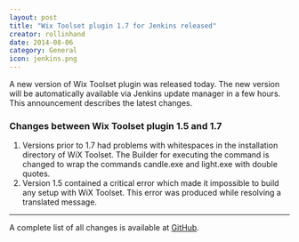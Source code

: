 ```yaml
---
layout: post
title: "Wix Toolset plugin 1.7 for Jenkins released"
creator: rollinhand
date: 2014-08-06
category: General
icon: jenkins.png
---
```

A new version of Wix Toolset plugin was released today. The new version will be automatically 
available via Jenkins update manager in a few hours. This announcement describes the latest changes.
<!--more-->
### Changes between Wix Toolset plugin 1.5 and 1.7
1. Versions prior to 1.7 had problems with whitespaces in the installation directory of 
WiX Toolset. The Builder for executing the command is changed to wrap the commands 
candle.exe and light.exe with double quotes.
2. Version 1.5 contained a critical error which made it impossible to 
build any setup with WiX Toolset. This error was produced while resolving a translated message.

***
A complete list of all changes is available at [GitHub](https://github.com/jenkinsci/wix-plugin/blob/master/CHANGELOG.md).
